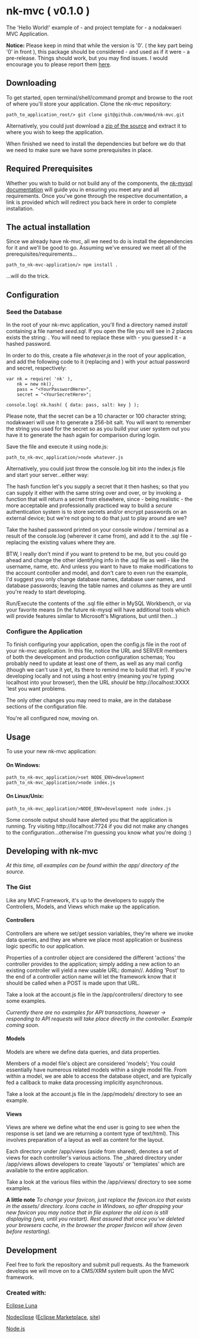# nk-mvc ( v0.1.0 )

The 'Hello World!' example of - and project template for - a nodakwaeri MVC Application.

<b>Notice:</b>
Please keep in mind that while the version is '0'.<anything> ( the key part being '0' in front ), this package should be considered - and used as if it were - a pre-release.  Things should work, but you may find issues.  I would encourage you to please report them [here](https://github.com/mmod/nk-mvc/issues).


## Downloading

To get started, open terminal/shell/command prompt and browse to the root of where you'll store your application.  Clone the nk-mvc repository:

```
path_to_application_root/> git clone git@github.com/mmod/nk-mvc.git
```

Alternatively, you could just download a [zip of the source](https://github.com/mmod/nk-mvc/archive/master.zip) and extract it to where you wish to keep the application. 

When finished we need to install the dependencies but before we do that we need to make sure we have some prerequisites in place. 


## Required Prerequisites

Whether you wish to build or not build any of the components, the [nk-mysql documentation](http://github.com/mmod/nk-mysql) will guide you in ensuring you meet any and all requirements.  Once you've gone through the respective documentation, a link is provided which will redirect you back here in order to complete installation.


## The actual installation

Since we already have nk-mvc, all we need to do is install the dependencies for it and we'll be good to go.  Assuming we've ensured we meet all of the prerequisites/requirements...

```
path_to_nk-mvc-application/> npm install .
```

...will do the trick.


## Configuration

### Seed the Database

In the root of your nk-mvc application, you'll find a directory named <i>install</i> containing a file named <i>seed.sql</i>.  If you open the file you will see in 2 places exists the string: <b><ReplaceWithAHashedPassword></b>.  You will need to replace these with - you guessed it - a hashed password.

In order to do this, create a file <i>whatever.js</i> in the root of your application, and add the following code to it (replacing <YourPasswordHere> and <YourSecretHere>) with your actual password and secret, respectively:

```node
var nk = require( 'nk' ),
    nk = new nk(),
    pass = "<YourPasswordHere>",
    secret = "<YourSecretHere>";
    
console.log( nk.hash( { data: pass, salt: key } );
```


Please note, that the secret can be a 10 character or 100 character string; nodakwaeri will use it to generate a 256-bit salt. You will want to remember the string you used for the secret so as you build your user system out you have it to generate the hash again for comparison during login.

Save the file and execute it using node.js:

```node
path_to_nk-mvc_application/>node whatever.js
```  

Alternatively, you could just throw the console.log bit into the index.js file and start your server...either way:

The hash function let's you supply a secret that it then hashes; so that you can supply it either with the same string over and over, or by invoking a function that will return a secret from elsewhere, since - being realistic - the more acceptable and professionally practiced way to build a <i>secure</i> authentication system is to store secrets and/or encrypt passwords on an external device; but we're not going to do that just to play around are we?  

Take the hashed password printed on your console window / terminal as a result of the console.log (wherever it came from), and add it to the .sql file - replacing the existing <ReplaceWithHashedPassword> values where they are.

BTW, I really don't mind if you want to pretend to be me, but you could go ahead and change the other identifying info in the .sql file as well - like the username, name, etc.  And unless you want to have to make modifications to the account controller and model, and don't care to even run the example, I'd suggest you only change database names, database user names, and database passwords; leaving the table names and columns as they are until you're ready to start developing.

Run/Execute the contents of the .sql file either in MySQL Workbench, or via your favorite means (in the future nk-mysql will have additional tools which will provide features similar to Microsoft's Migrations, but until then...)

### Configure the Application

To finish configuring your application, open the config.js file in the root of your nk-mvc application.  In this file, notice the URL and SERVER members of both the development and production configuration schemas; You probably need to update at least one of them, as well as any mail config (though we can't use it yet, its there to remind me to build that in!).  If you're developing locally and not using a host entry (meaning you're typing localhost into your browser), then the URL <i>should</i> be http://localhost:XXXX 'lest you want problems.

The only other changes you may need to make, are in the database sections of the configuration file.  

You're all configured now, moving on.


## Usage

To use your new nk-mvc application:

#### On Windows:

```node
path_to_nk-mvc_application/>set NODE_ENV=development
path_to_nk-mvc_application/>node index.js
```

#### On Linux/Unix:

```node
path_to_nk-mvc_application/>NODE_ENV=development node index.js
```


Some console output should have alerted you that the application is running.  Try visiting http://localhost:7724 if you did not make any changes to the configuration...otherwise I'm guessing you know what you're doing :)


## Developing with nk-mvc

<i>At this time, all examples can be found within the app/ directory of the source.</i>

### The Gist

Like any MVC Framework, it's up to the developers to supply the Controllers, Models, and Views which make up the application.

#### Controllers 

Controllers are where we set/get session variables, they're where we invoke data queries, and they are where we place most application or business logic specific to our application. 

Properties of a controller object are considered the different 'actions' the controller provides to the application; simply adding a new action to an existing controller will yield a new usable URL:  domain/<controller>/<action>.  Adding 'Post' to the end of a controller action name will let the framework know that it should be called when a POST is made upon that URL.

Take a look at the account.js file in the /app/controllers/ directory to see some examples.


<i>Currently there are no examples for API transactions, however -> responding to API requests will take place directly in the controller.  Example coming soon.</i>

#### Models

Models are where we define data queries, and data properties.

Members of a model file's object are considered 'models'; You could essentially have numerous related models within a single model file.  From within a model, we are able to access the database object, and are typically fed a callback to make data processing implicitly asynchronous.

Take a look at the account.js file in the /app/models/ directory to see an example.

#### Views

Views are where we define what the end user is going to see when the response is set (and we are returning a content type of text/html).  This involves preparation of a layout as well as content for the layout.

Each directory under /app/views (aside from shared), denotes a set of views for each controller's various actions.  The _shared directory under /app/views allows developers to create 'layouts' or 'templates' which are available to the entire application.  

Take a look at the various files within the /app/views/ directory to see some examples.

<b>A little note</b>
<i>To change your favicon, just replace the favicon.ico that exists in the assets/ directory.  Icons cache in Windows, so after dropping your new favicon you may notice that in file explorer the old icon is still displaying (yea, until you restart).  Rest assured that once you've deleted your browsers cache, in the browser the proper favicon will show (even before restarting).</i>  


## Development

Feel free to fork the repository and submit pull requests.  As the framework develops we will move on to a CMS/XRM system built upon the MVC framework.


### Created with:

[Eclipse Luna](https://www.eclipse.org/downloads/)

[Nodeclipse](https://github.com/Nodeclipse/nodeclipse-1)
 ([Eclipse Marketplace](http://marketplace.eclipse.org/content/nodeclipse), [site](http://www.nodeclipse.org))

[Node.js](http://nodejs.org)
